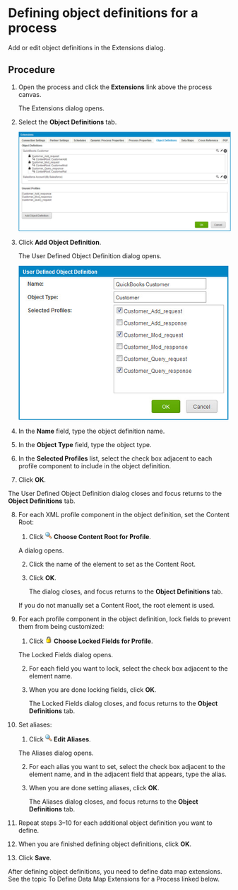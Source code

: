# Defining object definitions for a process

<head>
  <meta name="guidename" content="Integration"/>
  <meta name="context" content="GUID-9c6ce139-eea8-44fb-8737-21efa733674c"/>
</head>


Add or edit object definitions in the Extensions dialog.

## Procedure

1.  Open the process and click the **Extensions** link above the process canvas.

    The Extensions dialog opens.

2.  Select the **Object Definitions** tab.

    ![Extensions dialog, Object Definitions tab.](../Images/build-db-extensions-object-definitions.jpg)

3.  Click **Add Object Definition**.

    The User Defined Object Definition dialog opens.

    ![User Defined Object Definition dialog.](../Images/build-db-user-defined-object-definition.jpg)

4.  In the **Name** field, type the object definition name.

5.  In the **Object Type** field, type the object type.

6.  In the **Selected Profiles** list, select the check box adjacent to each profile component to include in the object definition.

7.  Click **OK**.

The User Defined Object Definition dialog closes and focus returns to the **Object Definitions** tab.

8.  For each XML profile component in the object definition, set the Content Root:

    1.  Click **![icon](../Images/main-ic-magnifying-glass-16_cd0f3352-63b0-4d15-af6d-86e11b9d14eb.jpg) Choose Content Root for Profile**.

    A dialog opens.

    2.  Click the name of the element to set as the Content Root.

    3.  Click **OK**.

        The dialog closes, and focus returns to the **Object Definitions** tab.

    If you do not manually set a Content Root, the root element is used.

9.  For each profile component in the object definition, lock fields to prevent them from being customized:

    1.  Click **![icon](../Images/main-ic-lock-16_f56f240a-3adc-4be6-83da-c3596ea8a126.jpg) Choose Locked Fields for Profile**.

    The Locked Fields dialog opens.

    2.  For each field you want to lock, select the check box adjacent to the element name.

    3.  When you are done locking fields, click **OK**.

        The Locked Fields dialog closes, and focus returns to the **Object Definitions** tab.

10. Set aliases:

    1.  Click **![icon](../Images/main-ic-magnifying-glass-16_cd0f3352-63b0-4d15-af6d-86e11b9d14eb.jpg) Edit Aliases**.

    The Aliases dialog opens.

    2.  For each alias you want to set, select the check box adjacent to the element name, and in the adjacent field that appears, type the alias.

    3.  When you are done setting aliases, click **OK**.

        The Aliases dialog closes, and focus returns to the **Object Definitions** tab.

11. Repeat steps 3–10 for each additional object definition you want to define.

12. When you are finished defining object definitions, click **OK**.

13. Click **Save**.


After defining object definitions, you need to define data map extensions. See the topic To Define Data Map Extensions for a Process linked below.